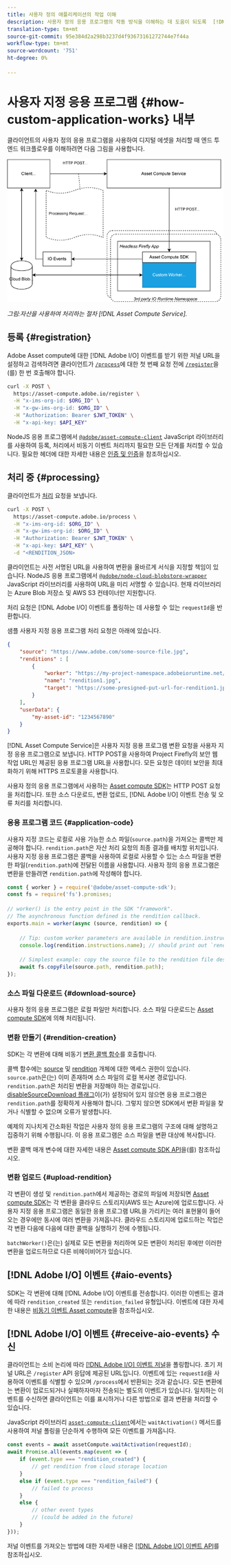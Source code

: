 ```yaml
---
title: 사용자 정의 애플리케이션의 작업 이해
description: 사용자 정의 응용 프로그램의 작동 방식을 이해하는 데 도움이 되도록  [!DNL Asset Compute Service] 사용자 정의 응용 프로그램의 내부 작업.
translation-type: tm+mt
source-git-commit: 95e384d2a298b3237d4f93673161272744e7f44a
workflow-type: tm+mt
source-wordcount: '751'
ht-degree: 0%

---
```



# 사용자 지정 응용 프로그램 {#how-custom-application-works} 내부

클라이언트의 사용자 정의 응용 프로그램을 사용하여 디지털 에셋을 처리할 때 엔드 투 엔드 워크플로우를 이해하려면 다음 그림을 사용합니다.

![맞춤형 애플리케이션 워크플로우](assets/customworker.png)

*그림:자산을 사용하여 처리하는 절차 [!DNL Asset Compute Service].*

## 등록 {#registration}

Adobe Asset compute에 대한 [!DNL Adobe I/O] 이벤트를 받기 위한 저널 URL을 설정하고 검색하려면 클라이언트가 [`/process`](api.md#process-request)에 대한 첫 번째 요청 전에 [`/register`](api.md#register)을(를) 한 번 호출해야 합니다.

```sh
curl -X POST \
  https://asset-compute.adobe.io/register \
  -H "x-ims-org-id: $ORG_ID" \
  -H "x-gw-ims-org-id: $ORG_ID" \
  -H "Authorization: Bearer $JWT_TOKEN" \
  -H "x-api-key: $API_KEY"
```

NodeJS 응용 프로그램에서 [`@adobe/asset-compute-client`](https://github.com/adobe/asset-compute-client#usage) JavaScript 라이브러리를 사용하여 등록, 처리에서 비동기 이벤트 처리까지 필요한 모든 단계를 처리할 수 있습니다. 필요한 헤더에 대한 자세한 내용은 [인증 및 인증](api.md)을 참조하십시오.

## 처리 중 {#processing}

클라이언트가 [처리](api.md#process-request) 요청을 보냅니다.

```sh
curl -X POST \
  https://asset-compute.adobe.io/process \
  -H "x-ims-org-id: $ORG_ID" \
  -H "x-gw-ims-org-id: $ORG_ID" \
  -H "Authorization: Bearer $JWT_TOKEN" \
  -H "x-api-key: $API_KEY" \
  -d "<RENDITION_JSON>
```

클라이언트는 사전 서명된 URL을 사용하여 변환을 올바르게 서식을 지정할 책임이 있습니다. NodeJS 응용 프로그램에서 [`@adobe/node-cloud-blobstore-wrapper`](https://github.com/adobe/node-cloud-blobstore-wrapper#presigned-urls) JavaScript 라이브러리를 사용하여 URL을 미리 서명할 수 있습니다. 현재 라이브러리는 Azure Blob 저장소 및 AWS S3 컨테이너만 지원합니다.

처리 요청은 [!DNL Adobe I/O] 이벤트를 폴링하는 데 사용할 수 있는 `requestId`을 반환합니다.

샘플 사용자 지정 응용 프로그램 처리 요청은 아래에 있습니다.

```json
{
    "source": "https://www.adobe.com/some-source-file.jpg",
    "renditions" : [
        {
            "worker": "https://my-project-namespace.adobeioruntime.net/api/v1/web/my-namespace-version/my-worker",
            "name": "rendition1.jpg",
            "target": "https://some-presigned-put-url-for-rendition1.jpg",
        }
    ],
    "userData": {
        "my-asset-id": "1234567890"
    }
}
```

[!DNL Asset Compute Service]은 사용자 지정 응용 프로그램 변환 요청을 사용자 지정 응용 프로그램으로 보냅니다. HTTP POST을 사용하여 Project Firefly의 보안 웹 작업 URL인 제공된 응용 프로그램 URL을 사용합니다. 모든 요청은 데이터 보안을 최대화하기 위해 HTTPS 프로토콜을 사용합니다.

사용자 정의 응용 프로그램에서 사용하는 [Asset compute SDK](https://github.com/adobe/asset-compute-sdk#adobe-asset-compute-worker-sdk)는 HTTP POST 요청을 처리합니다. 또한 소스 다운로드, 변환 업로드, [!DNL Adobe I/O] 이벤트 전송 및 오류 처리를 처리합니다.

<!-- TBD: Add the application diagram. -->

### 응용 프로그램 코드 {#application-code}

사용자 지정 코드는 로컬로 사용 가능한 소스 파일(`source.path`)을 가져오는 콜백만 제공해야 합니다. `rendition.path`은 자산 처리 요청의 최종 결과를 배치할 위치입니다. 사용자 지정 응용 프로그램은 콜백을 사용하여 로컬로 사용할 수 있는 소스 파일을 변환한 파일(`rendition.path`)에 전달된 이름을 사용합니다. 사용자 정의 응용 프로그램은 변환을 만들려면 `rendition.path`에 작성해야 합니다.

```javascript
const { worker } = require('@adobe/asset-compute-sdk');
const fs = require('fs').promises;

// worker() is the entry point in the SDK "framework".
// The asynchronous function defined is the rendition callback.
exports.main = worker(async (source, rendition) => {

    // Tip: custom worker parameters are available in rendition.instructions.
    console.log(rendition.instructions.name); // should print out `rendition.jpg`.

    // Simplest example: copy the source file to the rendition file destination so as to transfer the asset as is without processing.
    await fs.copyFile(source.path, rendition.path);
});
```

### 소스 파일 다운로드 {#download-source}

사용자 정의 응용 프로그램은 로컬 파일만 처리합니다. 소스 파일 다운로드는 [Asset compute SDK](https://github.com/adobe/asset-compute-sdk#adobe-asset-compute-worker-sdk)에 의해 처리됩니다.

### 변환 만들기 {#rendition-creation}

SDK는 각 변환에 대해 비동기 [변환 콜백 함수](https://github.com/adobe/asset-compute-sdk#rendition-callback-for-worker-required)를 호출합니다.

콜백 함수에는 [source](https://github.com/adobe/asset-compute-sdk#source) 및 [rendition](https://github.com/adobe/asset-compute-sdk#rendition) 개체에 대한 액세스 권한이 있습니다. `source.path`은(는) 이미 존재하며 소스 파일의 로컬 복사본 경로입니다. `rendition.path`은 처리된 변환을 저장해야 하는 경로입니다. [disableSourceDownload 플래그](https://github.com/adobe/asset-compute-sdk#worker-options-optional)이(가) 설정되어 있지 않으면 응용 프로그램은 `rendition.path`를 정확하게 사용해야 합니다. 그렇지 않으면 SDK에서 변환 파일을 찾거나 식별할 수 없으며 오류가 발생합니다.

예제의 지나치게 간소화된 작업은 사용자 정의 응용 프로그램의 구조에 대해 설명하고 집중하기 위해 수행됩니다. 이 응용 프로그램은 소스 파일을 변환 대상에 복사합니다.

변환 콜백 매개 변수에 대한 자세한 내용은 [Asset compute SDK API](https://github.com/adobe/asset-compute-sdk#api-details)을(를) 참조하십시오.

### 변환 업로드 {#upload-rendition}

각 변환이 생성 및 `rendition.path`에서 제공하는 경로의 파일에 저장되면 [Asset compute SDK](https://github.com/adobe/asset-compute-sdk#adobe-asset-compute-worker-sdk)는 각 변환을 클라우드 스토리지(AWS 또는 Azure)에 업로드합니다. 사용자 지정 응용 프로그램은 동일한 응용 프로그램 URL을 가리키는 여러 표현물이 들어오는 경우에만 동시에 여러 변환을 가져옵니다. 클라우드 스토리지에 업로드하는 작업은 각 변환 다음에 다음에 대한 콜백을 실행하기 전에 수행됩니다.

`batchWorker()`은(는) 실제로 모든 변환을 처리하며 모든 변환이 처리된 후에만 이러한 변환을 업로드하므로 다른 비헤이비어가 있습니다.

## [!DNL Adobe I/O] 이벤트 {#aio-events}

SDK는 각 변환에 대해 [!DNL Adobe I/O] 이벤트를 전송합니다. 이러한 이벤트는 결과에 따라 `rendition_created` 또는 `rendition_failed` 유형입니다. 이벤트에 대한 자세한 내용은 [비동기 이벤트 Asset compute](api.md#asynchronous-events)을 참조하십시오.

## [!DNL Adobe I/O] 이벤트 {#receive-aio-events} 수신

클라이언트는 소비 논리에 따라 [[!DNL Adobe I/O] 이벤트 저널](https://www.adobe.io/apis/experienceplatform/events/ioeventsapi.html#/Journaling)을 폴링합니다. 초기 저널 URL은 `/register` API 응답에 제공된 URL입니다. 이벤트에 있는 `requestId`을 사용하여 이벤트를 식별할 수 있으며 `/process`에서 반환되는 것과 같습니다. 모든 변환에는 변환이 업로드되거나 실패하자마자 전송되는 별도의 이벤트가 있습니다. 일치하는 이벤트를 수신하면 클라이언트는 이를 표시하거나 다른 방법으로 결과 변환을 처리할 수 있습니다.

JavaScript 라이브러리 [`asset-compute-client`](https://github.com/adobe/asset-compute-client#usage)에서는 `waitActivation()` 메서드를 사용하여 저널 폴링을 단순하게 수행하여 모든 이벤트를 가져옵니다.

```javascript
const events = await assetCompute.waitActivation(requestId);
await Promise.all(events.map(event => {
    if (event.type === "rendition_created") {
        // get rendition from cloud storage location
    }
    else if (event.type === "rendition_failed") {
        // failed to process
    }
    else {
        // other event types
        // (could be added in the future)
    }
}));
```

저널 이벤트를 가져오는 방법에 대한 자세한 내용은 [[!DNL Adobe I/O] 이벤트 API](https://www.adobe.io/apis/experienceplatform/events/ioeventsapi.html#!adobedocs/adobeio-events/master/events-api-reference.yaml)를 참조하십시오.

<!-- TBD:
* Illustration of the controls/data flow.
* Basic overview, in text and not code, of how an application works.
-->
